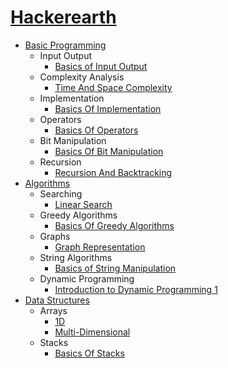 # [Hackerearth](https://www.hackerearth.com/)

-   [Basic Programming](https://github.com/shubhgkr/HackerEarth/tree/master/BasicProgramming)
    -   Input Output
        -   [Basics of Input Output](https://github.com/shubhgkr/HackerEarth/tree/master/BasicProgramming/InputOutput/BasicsOfInputOutput)
    -   Complexity Analysis
        -   [Time And Space Complexity](https://github.com/shubhgkr/HackerEarth/tree/master/BasicProgramming/ComplexityAnalysis/TimeAndSpaceComplexity)
    -   Implementation
        -   [Basics Of Implementation](https://github.com/shubhgkr/HackerEarth/tree/master/BasicProgramming/Implementation/BasicsOfImplementation)
    -   Operators
        -   [Basics Of Operators](https://github.com/shubhgkr/HackerEarth/tree/master/BasicProgramming/Operators/BasicsOfOperators)
    -   Bit Manipulation
        -   [Basics Of Bit Manipulation](https://github.com/shubhgkr/HackerEarth/tree/master/BasicProgramming/BitManipulation/BasicsOfBitManipulation)
    -   Recursion
        -   [Recursion And Backtracking](https://github.com/shubhgkr/HackerEarth/tree/master/BasicProgramming/Recursion/RecursionAndBacktracking)
-   [Algorithms](https://github.com/shubhgkr/HackerEarth/tree/master/Algorithms)
    -   Searching
        -   [Linear Search](https://github.com/shubhgkr/HackerEarth/tree/master/Algorithms/Searching/Linear%20Search)
    -   Greedy Algorithms
        -   [Basics Of Greedy Algorithms](https://github.com/shubhgkr/HackerEarth/tree/master/Algorithms/Greedy%20Algorithms/Basics%20Of%20Greedy%20Algorithms)
    -   Graphs
        -   [Graph Representation](https://github.com/shubhgkr/HackerEarth/tree/master/Algorithms/Graphs/Graph%20Representation)
     -  String Algorithms
        -   [Basics of String Manipulation](https://github.com/shubhgkr/HackerEarth/tree/master/Algorithms/String%20Algorithms/Basics%20of%20String%20Manipulation)
     -  Dynamic Programming
        -   [Introduction to Dynamic Programming 1](https://github.com/shubhgkr/HackerEarth/tree/master/Algorithms/Dynamic%20Programming/Introduction%20to%20Dynamic%20Programming%201)
-   [Data Structures](https://github.com/shubhgkr/HackerEarth/tree/master/Data%20Structures)
    -   Arrays
        -   [1D](https://github.com/shubhgkr/HackerEarth/tree/master/Data%20Structures/Arrays/1D)
        -   [Multi-Dimensional](https://github.com/shubhgkr/HackerEarth/tree/master/Data%20Structures/Arrays/Multi%20Dimensional)
    -   Stacks
        -   [Basics Of Stacks](https://github.com/shubhgkr/HackerEarth/tree/master/Data%20Structures/Stacks/BasicsOfStacks)